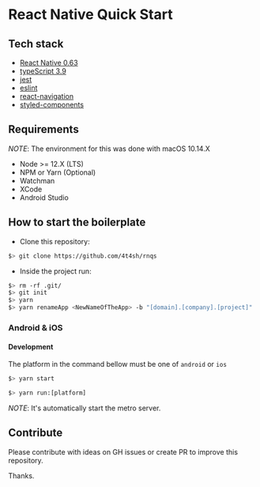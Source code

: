 # React Native Quick Start

## Tech stack

- [React Native 0.63](https://reactnative.dev/)
- [typeScript 3.9](https://www.typescriptlang.org/)
- [jest](https://jestjs.io/)
- [eslint](https://eslint.org/)
- [react-navigation](https://reactnavigation.org/docs/getting-started)
- [styled-components](https://styled-components.com/)

## Requirements

_NOTE_: The environment for this was done with macOS 10.14.X

- Node >= 12.X (LTS)
- NPM or Yarn (Optional)
- Watchman
- XCode
- Android Studio

## How to start the boilerplate

- Clone this repository:

```bash
$> git clone https://github.com/4t4sh/rnqs
```

- Inside the project run:

```bash
$> rm -rf .git/
$> git init
$> yarn
$> yarn renameApp <NewNameOfTheApp> -b "[domain].[company].[project]"
```

### Android & iOS

#### Development

The platform in the command bellow must be one of `android` or `ios`

```bash
$> yarn start
```

```bash
$> yarn run:[platform]
```

_NOTE_: It's automatically start the metro server.

## Contribute

Please contribute with ideas on GH issues or create PR to improve this repository.

Thanks.
